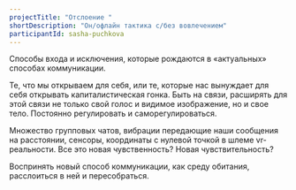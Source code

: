 ```yaml
---
projectTitle: "Отслоение "
shortDescription: "Он/офлайн тактика с/без вовлечением"
participantId: sasha-puchkova
---
```


Cпособы входа и исключения, которые рождаются в «актуальных» способах коммуникации.

Те, что мы открываем для себя, или те, которые нас вынуждает для себя открывать капиталистическая гонка.  Быть на связи, расширять для этой связи не только свой голос и видимое изображение, но и свое тело. Постоянно регулировать и саморегулироваться.

Множество групповых чатов, вибрации передающие наши сообщения на расстоянии, сенсоры, координаты с нулевой точкой в шлеме vr-реальности. Все это новая чувственность? Новая чувствительность?

 Воспринять новый способ коммуникации, как среду обитания, расслоиться в ней и пересобраться.
